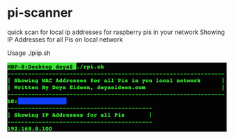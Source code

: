 # pi-scanner
quick scan for local ip addresses for raspberry pis in your network
Showing IP Addresses for all Pis on local network

Usage
./piip.sh

![Alt text](Demo.png)
